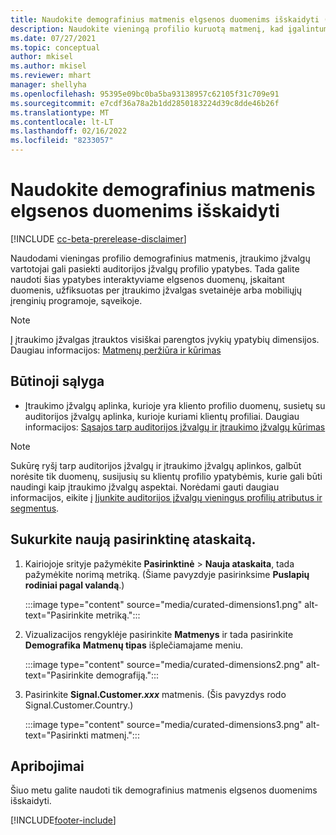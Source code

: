 ```yaml
---
title: Naudokite demografinius matmenis elgsenos duomenims išskaidyti (kuruotos dimensijos)
description: Naudokite vieningą profilio kuruotą matmenį, kad įgalintumėte auditorijos įžvalgų kliento profilio ypatybes.
ms.date: 07/27/2021
ms.topic: conceptual
author: mkisel
ms.author: mkisel
ms.reviewer: mhart
manager: shellyha
ms.openlocfilehash: 95395e09bc0ba5ba93138957c62105f31c709e91
ms.sourcegitcommit: e7cdf36a78a2b1dd2850183224d39c8dde46b26f
ms.translationtype: MT
ms.contentlocale: lt-LT
ms.lasthandoff: 02/16/2022
ms.locfileid: "8233057"
---
```

# <a name="use-demographic-dimensions-for-splitting-behavioral-data"></a>Naudokite demografinius matmenis elgsenos duomenims išskaidyti

[!INCLUDE [cc-beta-prerelease-disclaimer](includes/cc-beta-prerelease-disclaimer.md)]

Naudodami vieningas profilio demografinius matmenis, įtraukimo įžvalgų vartotojai gali pasiekti auditorijos įžvalgų profilio ypatybes. Tada galite naudoti šias ypatybes interaktyviame elgsenos duomenų, įskaitant duomenis, užfiksuotas per įtraukimo įžvalgas svetainėje arba mobiliųjų įrenginių programoje, sąveikoje.

>[!NOTE]
> Į įtraukimo įžvalgas įtrauktos visiškai parengtos įvykių ypatybių dimensijos. Daugiau informacijos: [Matmenų peržiūra ir kūrimas](dimensions.md)

## <a name="prerequisite"></a>Būtinoji sąlyga

- Įtraukimo įžvalgų aplinka, kurioje yra kliento profilio duomenų, susietų su auditorijos įžvalgų aplinka, kurioje kuriami klientų profiliai. Daugiau informacijos: [Sąsajos tarp auditorijos įžvalgų ir įtraukimo įžvalgų kūrimas](integrate-audience-insights-engagement-insights.md)

> [!NOTE]
> Sukūrę ryšį tarp auditorijos įžvalgų ir įtraukimo įžvalgų aplinkos, galbūt norėsite tik duomenų, susijusių su klientų profilio ypatybėmis, kurie gali būti naudingi kaip įtraukimo įžvalgų aspektai. Norėdami gauti daugiau informacijos, eikite į [Įjunkite auditorijos įžvalgų vieningus profilių atributus ir segmentus](integrate-audience-insights-engagement-insights.md#enable-audience-insights-unified-profiles-attributes-and-segments).

## <a name="create-a-new-custom-report"></a>Sukurkite naują pasirinktinę ataskaitą.

1. Kairiojoje srityje pažymėkite **Pasirinktinė** > **Nauja ataskaita**, tada pažymėkite norimą metriką. (Šiame pavyzdyje pasirinksime **Puslapių rodiniai pagal valandą**.)

    :::image type="content" source="media/curated-dimensions1.png" alt-text="Pasirinkite metriką.":::

2. Vizualizacijos rengyklėje pasirinkite **Matmenys** ir tada pasirinkite **Demografika** **Matmenų tipas** išplečiamajame meniu.

    :::image type="content" source="media/curated-dimensions2.png" alt-text="Pasirinkite demografiją.":::

3. Pasirinkite **Signal.Customer.*xxx*** matmenis. (Šis pavyzdys rodo Signal.Customer.Country.)

    :::image type="content" source="media/curated-dimensions3.png" alt-text="Pasirinkti matmenį.":::
  
## <a name="limitations"></a>Apribojimai

Šiuo metu galite naudoti tik demografinius matmenis elgsenos duomenims išskaidyti.


[!INCLUDE[footer-include](../includes/footer-banner.md)]
